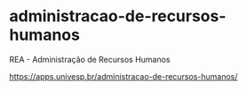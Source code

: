 # administracao-de-recursos-humanos
REA - Administração de Recursos Humanos

https://apps.univesp.br/administracao-de-recursos-humanos/
